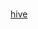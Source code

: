 #
[hive](https://github.com/WillaFan/Software-engineering-papers-and-tools/blob/main/topics/hive.md)  
